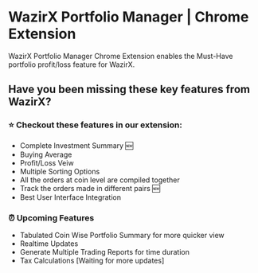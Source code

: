 # WazirX Portfolio Manager | Chrome Extension
WazirX Portfolio Manager Chrome Extension enables the Must-Have portfolio profit/loss feature for WazirX.

## Have you been missing these key features from WazirX?

### ⭐ Checkout these features in our extension:
- Complete Investment Summary 🆕
- Buying Average
- Profit/Loss Veiw
- Multiple Sorting Options
- All the orders at coin level are compiled together
- Track the orders made in different pairs 🆕
- Best User Interface Integration

### ⏰ Upcoming Features
- Tabulated Coin Wise Portfolio Summary for more quicker view
- Realtime Updates
- Generate Multiple Trading Reports for time duration
- Tax Calculations [Waiting for more updates]
